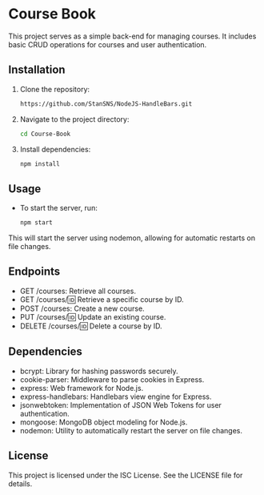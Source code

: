 # Course Book

This project serves as a simple back-end for managing courses. It includes basic CRUD operations for courses and user authentication.

## Installation

1. Clone the repository:

   ```bash
   https://github.com/StanSNS/NodeJS-HandleBars.git

2. Navigate to the project directory:
    ```bash
   cd Course-Book

3. Install dependencies:
    ```bash
   npm install

## Usage 
- To start the server, run:
    ```bash
    npm start
This will start the server using nodemon, allowing for automatic restarts on file changes.

## Endpoints 
- GET /courses: Retrieve all courses.
- GET /courses/:id: Retrieve a specific course by ID.
- POST /courses: Create a new course.
- PUT /courses/:id: Update an existing course.
- DELETE /courses/:id: Delete a course by ID.

## Dependencies
- bcrypt: Library for hashing passwords securely.
- cookie-parser: Middleware to parse cookies in Express.
- express: Web framework for Node.js.
- express-handlebars: Handlebars view engine for Express.
- jsonwebtoken: Implementation of JSON Web Tokens for user authentication.
- mongoose: MongoDB object modeling for Node.js.
- nodemon: Utility to automatically restart the server on file changes.

## License
This project is licensed under the ISC License. See the LICENSE file for details.




